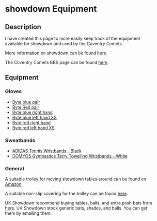 # showdown Equipment

## Description

I have created this page to more easily keep track of the equipment available for showdown and used by the Coventry Comets.

More information on showdown can be found [here](https://britishblindsport.org.uk/az/showdown).

The Coventry Comets BBS page can be found [here](https://britishblindsport.org.uk/directory/coventry-comets-showdown-club).

## Equipment

### Gloves

- [Byte blue pair](https://www.decathlon.co.uk/p/mp/byte/byte-club-hockey-glove-pair-blue/_/R-p-938c6164-33f1-438c-8134-029280020c02?mc=938c6164-33f1-438c-8134-029280020c02_c5)
- [Byte Red pair](https://www.decathlon.co.uk/p/mp/byte/byte-club-hockey-glove-red-pair/_/R-p-297bed65-7b33-4790-b135-b822e9ab7abd)
- [Byte blue right hand](https://www.decathlon.co.uk/p/mp/byte/byte-club-hockey-glove-blue-right-hand/_/R-p-487c28bc-dfd2-4e14-b29d-eec400e55baa)
- [Byte blue left hand XS](https://www.decathlon.co.uk/p/mp/byte/byte-club-left-hand-hockey-glove-blue/_/R-p-6566cd38-247d-4344-9b00-1ca004dd7b0e?mc=6566cd38-247d-4344-9b00-1ca004dd7b0e_c5)
- [Byte red right hand](https://www.decathlon.co.uk/p/mp/byte/byte-club-hockey-glove-red-right-hand/_/R-p-5d0ff724-1d9d-4ef3-ae6f-31e63a7c67df?mc=5d0ff724-1d9d-4ef3-ae6f-31e63a7c67df_c14)
- [Byte red left hand XS](https://www.decathlon.co.uk/p/mp/byte/byte-club-left-hand-hockey-glove-red/_/R-p-bca449f1-fc35-4d03-af2d-aaf5b291d3b2?mc=bca449f1-fc35-4d03-af2d-aaf5b291d3b2_c14)

### Sweatbands

- [ADIDAS Tennis Wristbands - Black](https://www.decathlon.co.uk/p/tennis-wristbands-black/_/R-p-X8741701)
- [DOMYOS Gymnastics Terry Towelling Wristbands - White](https://www.decathlon.co.uk/p/gymnastics-terry-towelling-wristbands-white/_/R-p-338502)

### General

A suitable trolley for moving showdown tables around can be found on [Amazon](https://www.amazon.co.uk/Drywall-Plasterboard-Trolley-factories-warehouses/dp/B0DCBYW7FH/ref=sr_1_24?content-id=amzn1.sym.ef09a250-d205-4fa1-90eb-3297dff95e02%3Aamzn1.sym.ef09a250-d205-4fa1-90eb-3297dff95e02&dib=eyJ2IjoiMSJ9.ASDdOZ9ULbjSrtzi1mSN5gJX9tXpg6ygaTofZwZHzVEpORBHhqjLjiHoBLlswZm04nZfoon4f9DZ4O2BORCipuUSQXqw2pzq1N4Un14ON7SF32j1s4DVmIBnKTYrqHU0nerI8LPv9oNvOvf7sukkHLzVun4QqCVrJVQQx1rDoxoVat4-pyu47PUYeE2PpTsV3fgLCOLKc2qTueTpZhJeeNtirTS98YYVxOuhGkQ6MJhNwVKW0ViGSuNBfeBmsijGxYoph0Alz0PKAYA15Veay1wg68Ejx32xnneTiotrGPg.BJsluAO1bZiDvVkroEi-0xzgabYp6e0SFJOGtcBwsdg&dib_tag=se&keywords=panel+trolley&nsdOptOutParam=true&pd_rd_r=0b56ae65-0cfc-4dd9-9ac3-49d1d199ed37&pd_rd_w=vCz3s&pd_rd_wg=4ku1J&pf_rd_p=ef09a250-d205-4fa1-90eb-3297dff95e02&pf_rd_r=SX33G7BGZ3221Y1A2VSH&qid=1727291248&sr=8-24&ufe=app_do%3Aamzn1.fos.d7e5a2de-8759-4da3-993c-d11b6e3d217f).

A suitable non-slip covering for the trolley can be found [here](https://www.amazon.co.uk/Auckpure-Multipurpose-Non-Slip-80X130CM-Waterproof/dp/B08F41ZVYM/ref=sr_1_5?crid=333BD6UPHM93N&dib=eyJ2IjoiMSJ9.yW1nwjN1qACDVZhA8Xlh9-uMPld9ev4X5UZiIM0qdrt1up23AYibMHVY9IHb5MPwRPj5UfQmF-a_QQfAwOCI2JXJJjOylU1K224wUqcwoCRISuU_Ng_s9KnFvCEaqgSVFoiVezX2LU4BogZcogidaxsOF17f5bp0Pkuq8mbBFWJiFXTWJtUKzXfZVhdH0V7i2CmADItzoDfyDmLvSUiLX5N7O6FkDLITQFAsrhnn1dVthUqh872ZWnTijaA5SuDhBp_rSKBq8z0YpnEYEJrMHh1b4Ip2iR5agDiPQY2_OD0.yLBPt-rc4Vf3ytVm2BzeZZO6_akXT7IRyvtS29FVHJU&dib_tag=se&keywords=non%2Bslip%2Bmatt&qid=1732265080&sprefix=non%2Bslip%2Bmatt%2Caps%2C117&sr=8-5&th=1).

UK Showdown recommend buying tables, balls, and extra posh bats from [here](http://www.showdown-stoly.com/en/parameters.php). UK Showdown stock generic bats, shades, and balls. You can get them by emailing them.

